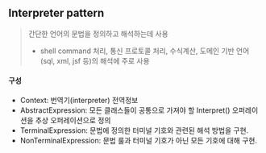 ## Interpreter pattern
> 간단한 언어의 문법을 정의하고 해석하는데 사용
> + shell command 처리, 통신 프로토콜 처리, 수식계산, 도메인 기반 언어(sql, xml, jsf 등)의 해석에 주로 사용

#### 구성
+ Context: 번역기(interpreter) 전역정보
+ AbstractExpression: 모든 클래스들이 공통으로 가져야 할 Interpret() 오퍼레이션을 추상 오퍼레이션으로 정의
+ TerminalExpression: 문법에 정의한 터미널 기호와 관련된 해석 방법을 구현.  
+ NonTerminalExpression: 문법 룰과 터미널 기호가 아닌 모든 기호에 대해 구현.  

